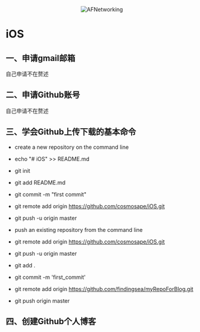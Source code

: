 <p align="center" >
<img src="https://raw.github.com/AFNetworking/AFNetworking/assets/afnetworking-logo.png" alt="AFNetworking" title="AFNetworking">
</p>

# iOS


##  一、申请gmail邮箱

  自己申请不在赘述 


##  二、申请Github账号

  自己申请不在赘述


##  三、学会Github上传下载的基本命令

- create a new repository on the command line

- echo "# iOS" >> README.md
- git init
- git add README.md
- git commit -m "first commit"
- git remote add origin https://github.com/cosmosape/iOS.git
- git push -u origin master
- push an existing repository from the command line
- git remote add origin https://github.com/cosmosape/iOS.git
- git push -u origin master


- git add .
- git commit -m 'first_commit'
- git remote add origin https://github.com/findingsea/myRepoForBlog.git
- git push origin master


##  四、创建Github个人博客


